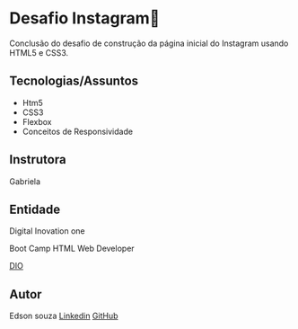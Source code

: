 # Desafio Instagram:game_die:

Conclusão do desafio de construção da página inicial do Instagram usando HTML5 e CSS3. 

## Tecnologias/Assuntos
* Htm5
* CSS3
* Flexbox
* Conceitos de Responsividade

## Instrutora

Gabriela



## Entidade

Digital Inovation one 

Boot Camp HTML Web Developer

[DIO](https://digitalinnovation.one/sign-up?ref=8EJE9QGVQT)


## Autor
Edson souza
[Linkedin](https://www.linkedin.com/in/edsonfrs/)
[GitHub](https://github.com/Edsonfrs)






```

```